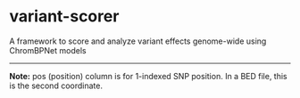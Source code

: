 # variant-scorer
A framework to score and analyze variant effects genome-wide using ChromBPNet models

---

**Note:** pos (position) column is for 1-indexed SNP position. In a BED file, this is the second coordinate.

